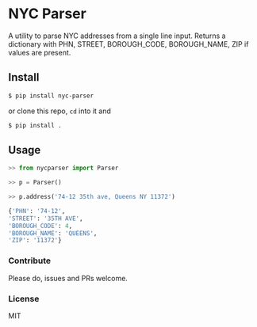 # NYC Parser
A utility to parse NYC addresses from a single line input. Returns a dictionary with PHN, STREET, BOROUGH_CODE, BOROUGH_NAME, ZIP if values are present.

## Install
```sh
$ pip install nyc-parser
```
or clone this repo, `cd` into it and
```sh
$ pip install .
```
## Usage

```python
>> from nycparser import Parser

>> p = Parser()

>> p.address('74-12 35th ave, Queens NY 11372')

{'PHN': '74-12',
'STREET': '35TH AVE',
'BOROUGH_CODE': 4,
'BOROUGH_NAME': 'QUEENS',
'ZIP': '11372'}
```


### Contribute
Please do, issues and PRs welcome.


### License
MIT